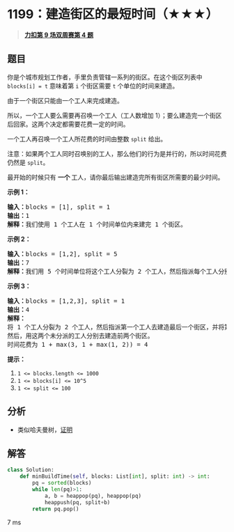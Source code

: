 # 1199：建造街区的最短时间（★★★）


> <u>**[力扣第 9 场双周赛第 4 题](https://leetcode.cn/problems/minimum-time-to-build-blocks/)**</u>

## 题目

<p>你是个城市规划工作者，手里负责管辖一系列的街区。在这个街区列表中 <code>blocks[i] = t</code> 意味着第  <code>i</code> 个街区需要 <code>t</code> 个单位的时间来建造。</p>

<p>由于一个街区只能由一个工人来完成建造。</p>

<p>所以，一个工人要么需要再召唤一个工人（工人数增加 1）；要么建造完一个街区后回家。这两个决定都需要花费一定的时间。</p>

<p>一个工人再召唤一个工人所花费的时间由整数 <code>split</code> 给出。</p>

<p>注意：如果两个工人同时召唤别的工人，那么他们的行为是并行的，所以时间花费仍然是 <code>split</code>。</p>

<p>最开始的时候只有 <strong>一个 </strong>工人，请你最后输出建造完所有街区所需要的最少时间。</p>



<p><strong>示例 1：</strong></p>

<pre><strong>输入：</strong>blocks = [1], split = 1
<strong>输出：</strong>1
<strong>解释：</strong>我们使用 1 个工人在 1 个时间单位内来建完 1 个街区。
</pre>

<p><strong>示例 2：</strong></p>

<pre><strong>输入：</strong>blocks = [1,2], split = 5
<strong>输出：</strong>7
<strong>解释：</strong>我们用 5 个时间单位将这个工人分裂为 2 个工人，然后指派每个工人分别去建造街区，从而时间花费为 5 + max(1, 2) = 7
</pre>

<p><strong>示例 3：</strong></p>

<pre><strong>输入：</strong>blocks = [1,2,3], split = 1
<strong>输出：</strong>4
<strong>解释：
</strong>将 1 个工人分裂为 2 个工人，然后指派第一个工人去建造最后一个街区，并将第二个工人分裂为 2 个工人。
然后，用这两个未分派的工人分别去建造前两个街区。
时间花费为 1 + max(3, 1 + max(1, 2)) = 4
</pre>



<p><strong>提示：</strong></p>

<ol>
<li><code>1 &lt;= blocks.length &lt;= 1000</code></li>
<li><code>1 &lt;= blocks[i] &lt;= 10^5</code></li>
<li><code>1 &lt;= split &lt;= 100</code></li>
</ol>


## 分析

- 类似哈夫曼树，[证明](https://leetcode.cn/problems/minimum-time-to-build-blocks/solutions/97112/cong-fen-lie-gong-ren-dao-he-bing-jie-qu-tan-xin-c/)

## 解答

```python
class Solution:
    def minBuildTime(self, blocks: List[int], split: int) -> int:
        pq = sorted(blocks)
        while len(pq)>1:
            a, b = heappop(pq), heappop(pq)
            heappush(pq, split+b)
        return pq.pop()
```
7 ms
